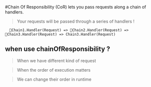 #Chain Of Responsibility (CoR)
lets you pass requests along a chain of handlers.

>Your requests will be passed through a series of handlers !

```
  🔗Chain1.Handler(Request) => 🔗Chain2.Handler(Request) => 🔗Chain3.Handler(Request) => Chain3.Handler(Request)
```

## when use chainOfResponsibility ?

> When we have different kind of request

> When the order of execution matters

> We can change their order in runtime


